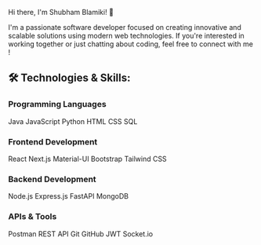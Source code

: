 Hi there, I'm Shubham Blamiki! 👋

I'm a passionate software developer focused on creating innovative and scalable solutions using modern web technologies. If you're interested in working together or just chatting about coding, feel free to connect with me !


 <h2 className="text-2xl font-bold flex items-center mb-6">
    <span className="mr-2">🛠️</span> Technologies &amp; Skills:
  </h2>
  <div className="mb-6">
    <h3 className="text-lg font-semibold mb-2">Programming Languages</h3>
    <div className="flex flex-wrap gap-2">
      <span className="bg-blue-600 text-white px-3 py-1 rounded-md">Java</span>
      <span className="bg-yellow-400 text-black px-3 py-1 rounded-md">
        JavaScript
      </span>
      <span className="bg-blue-500 text-white px-3 py-1 rounded-md">
        Python
      </span>
      <span className="bg-orange-500 text-white px-3 py-1 rounded-md">
        HTML
      </span>
      <span className="bg-blue-400 text-white px-3 py-1 rounded-md">CSS</span>
      <span className="bg-gray-600 text-white px-3 py-1 rounded-md">SQL</span>
    </div>
  </div>
  <div className="mb-6">
    <h3 className="text-lg font-semibold mb-2">Frontend Development</h3>
    <div className="flex flex-wrap gap-2">
      <span className="bg-sky-400 text-white px-3 py-1 rounded-md">React</span>
      <span className="bg-black text-white px-3 py-1 rounded-md">Next.js</span>
      <span className="bg-blue-600 text-white px-3 py-1 rounded-md">
        Material-UI
      </span>
      <span className="bg-purple-600 text-white px-3 py-1 rounded-md">
        Bootstrap
      </span>
      <span className="bg-teal-400 text-white px-3 py-1 rounded-md">
        Tailwind CSS
      </span>
    </div>
  </div>
  <div className="mb-6">
    <h3 className="text-lg font-semibold mb-2">Backend Development</h3>
    <div className="flex flex-wrap gap-2">
      <span className="bg-green-600 text-white px-3 py-1 rounded-md">
        Node.js
      </span>
      <span className="bg-black text-white px-3 py-1 rounded-md">
        Express.js
      </span>
      <span className="bg-blue-500 text-white px-3 py-1 rounded-md">
        FastAPI
      </span>
      <span className="bg-green-700 text-white px-3 py-1 rounded-md">
        MongoDB
      </span>
    </div>
  </div>
  <div className="mb-6">
    <h3 className="text-lg font-semibold mb-2">APIs &amp; Tools</h3>
    <div className="flex flex-wrap gap-2">
      <span className="bg-orange-500 text-white px-3 py-1 rounded-md">
        Postman
      </span>
      <span className="bg-red-500 text-white px-3 py-1 rounded-md">
        REST API
      </span>
      <span className="bg-red-600 text-white px-3 py-1 rounded-md">Git</span>
      <span className="bg-black text-white px-3 py-1 rounded-md">GitHub</span>
      <span className="bg-gray-800 text-white px-3 py-1 rounded-md">JWT</span>
      <span className="bg-black text-white px-3 py-1 rounded-md">
        Socket.io
      </span>
    </div>
  </div>
 

  
 



